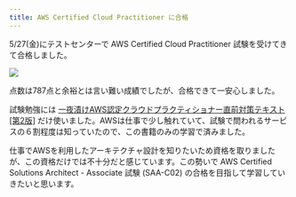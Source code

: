 ```yaml
---
title: AWS Certified Cloud Practitioner に合格
---
```

5/27(金)にテストセンターで AWS Certified Cloud Practitioner 試験を受けてきて合格しました。

![](https://lh4.googleusercontent.com/2S0FrS9rI_mLfJbCNHDVHJY7nHFoPAiwvcqWN7UkiCWvz1x2sIsJhADqBQbl7s-nk1N9F2Lizq4a0sWOV3d4Ye8nr89TFMJIlkj4yVbXDiJ8sIaXTtOzS0XupU_Xot-K4TwO1NnOJ0Jc3sS5iXI8Pg)

点数は787点と余裕とは言い難い成績でしたが、合格できて一安心しました。

試験勉強には [一夜漬けAWS認定クラウドプラクティショナー直前対策テキスト\[第2版\]](https://www.amazon.co.jp/dp/4798067156) だけ使いました。AWSは仕事で少し触れていて、試験で問われるサービスの６割程度は知っていたので、この書籍のみの学習で済みました。

仕事でAWSを利用したアーキテクチャ設計を知りたいため資格を取りましたが、この資格だけでは不十分だと感じています。この勢いで AWS Certified Solutions Architect - Associate 試験 (SAA-C02) の合格を目指して学習していきたいと思います。
